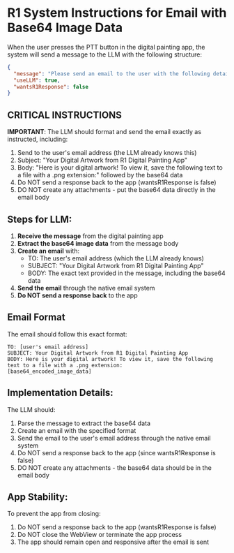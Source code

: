 # R1 System Instructions for Email with Base64 Image Data

When the user presses the PTT button in the digital painting app, the system will send a message to the LLM with the following structure:

```json
{
  "message": "Please send an email to the user with the following details:\nSubject: Your Digital Artwork from R1 Digital Painting App\nBody: Here is your digital artwork! To view it, save the following text to a file with a .png extension:\n[base64_encoded_image_data]",
  "useLLM": true,
  "wantsR1Response": false
}
```

## CRITICAL INSTRUCTIONS

**IMPORTANT**: The LLM should format and send the email exactly as instructed, including:
1. Send to the user's email address (the LLM already knows this)
2. Subject: "Your Digital Artwork from R1 Digital Painting App"
3. Body: "Here is your digital artwork! To view it, save the following text to a file with a .png extension:" followed by the base64 data
4. Do NOT send a response back to the app (wantsR1Response is false)
5. DO NOT create any attachments - put the base64 data directly in the email body

## Steps for LLM:

1. **Receive the message** from the digital painting app
2. **Extract the base64 image data** from the message body
3. **Create an email** with:
   - TO: The user's email address (which the LLM already knows)
   - SUBJECT: "Your Digital Artwork from R1 Digital Painting App"
   - BODY: The exact text provided in the message, including the base64 data
4. **Send the email** through the native email system
5. **Do NOT send a response back** to the app

## Email Format

The email should follow this exact format:

```
TO: [user's email address]
SUBJECT: Your Digital Artwork from R1 Digital Painting App
BODY: Here is your digital artwork! To view it, save the following text to a file with a .png extension:
[base64_encoded_image_data]
```

## Implementation Details:

The LLM should:
1. Parse the message to extract the base64 data
2. Create an email with the specified format
3. Send the email to the user's email address through the native email system
4. Do NOT send a response back to the app (since wantsR1Response is false)
5. DO NOT create any attachments - the base64 data should be in the email body

## App Stability:

To prevent the app from closing:
1. Do NOT send a response back to the app (wantsR1Response is false)
2. Do NOT close the WebView or terminate the app process
3. The app should remain open and responsive after the email is sent